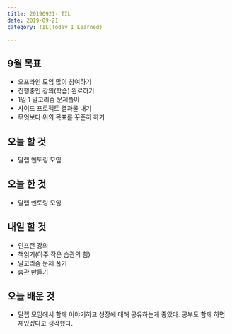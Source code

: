 ```yaml
---
title: 20190921- TIL
date: 2019-09-21
category: TIL(Today I Learned)

---
```


## 9월 목표

- 오프라인 모임 많이 참여하기
- 진행중인 강의(학습) 완료하기
- 1일 1 알고리즘 문제풀이
- 사이드 프로젝트 결과물 내기
- 무엇보다 위의 목표를 꾸준히 하기

## 오늘 할 것

- 달랩 멘토링 모임


## 오늘 한 것

- 달랩 멘토링 모임

## 내일 할 것

- 인프런 강의
- 책읽기(아주 작은 습관의 힘)
- 알고리즘 문제 풀기
- 습관 만들기

## 오늘 배운 것 

- 달랩 모임에서 함께 이야기하고 성장에 대해 공유하는게 좋았다. 
  공부도 함께 하면 재밌겠다고 생각했다.
